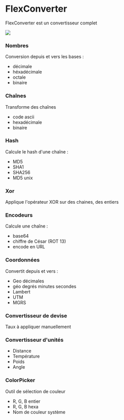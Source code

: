 # FlexConverter
FlexConverter est un convertisseur complet


<img src="https://pbs.twimg.com/media/Eu8Jf7GXEAMZPzc?format=png&name=small">


### Nombres
Conversion depuis et vers les bases :
- décimale
- héxadécimale
- octale
- binaire

### Chaînes
Transforme des chaînes
- code ascii
- hexadécimale
- binaire

### Hash
Calcule le hash d'une chaîne :
- MD5
- SHA1
- SHA256
- MD5 unix

### Xor
Applique l'opérateur XOR sur des chaines, des entiers

### Encodeurs
Calcule une chaîne :
- base64
- chiffre de César (ROT 13)
- encode en URL

### Coordonnées
Convertit depuis et vers :
- Geo décimales
- géo degrés minutes secondes
- Lambert
- UTM
- MGRS

### Convertisseur de devise
Taux à appliquer manuellement

### Convertisseur d'unités
- Distance
- Température
- Poids
- Angle

### ColorPicker
Outil de sélection de couleur
- R, G, B entier
- R, G, B hexa
- Nom de couleur système